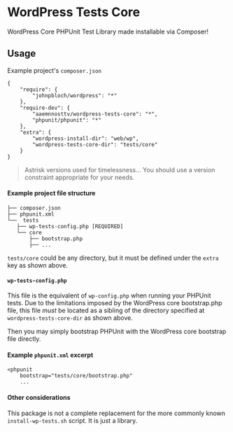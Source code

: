 # WordPress Tests Core

WordPress Core PHPUnit Test Library made installable via Composer!
 
## Usage

Example project's `composer.json`
```
{
    "require": {
        "johnpbloch/wordpress": "*"
    },
    "require-dev": {
        "aaemnnosttv/wordpress-tests-core": "*",
        "phpunit/phpunit": "*"
    },
    "extra": {
        "wordpress-install-dir": "web/wp",
        "wordpress-tests-core-dir": "tests/core"
    }
}
```
> Astrisk versions used for timelessness... You should use a version constraint appropriate for your needs.

#### Example project file structure
```
├── composer.json
├── phpunit.xml
└──  tests
   ├── wp-tests-config.php [REQUIRED]
   └── core
       ├── bootstrap.php
       ├── ...
```
`tests/core` could be any directory, but it must be defined under the `extra` key as shown above. 

#### `wp-tests-config.php`

This file is the equivalent of `wp-config.php` when running your PHPUnit tests.  Due to the limitations imposed by the WordPress core bootstrap.php file, this file *must* be located as a sibling of the directory specified at `wordpress-tests-core-dir` as shown above.

Then you may simply bootstrap PHPUnit with the WordPress core bootstrap file directly.

#### Example `phpunit.xml` excerpt
```
<phpunit
	bootstrap="tests/core/bootstrap.php"
	...
```

#### Other considerations

This package is not a complete replacement for the more commonly known `install-wp-tests.sh` script.  It is just a library.
